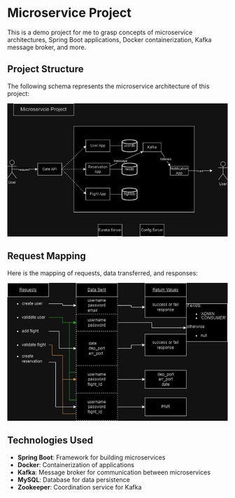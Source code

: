 # Microservice Project

This is a demo project for me to grasp concepts of microservice architectures, Spring Boot applications, Docker containerization, Kafka message broker, and more.

## Project Structure

The following schema represents the microservice architecture of this project:

![Microservice Architecture](https://github.com/erenyavuz02/proj-microservice-app/blob/main/resources/images/microservice_demo_project.png?raw=true)

## Request Mapping

Here is the mapping of requests, data transferred, and responses:

![Request Mapping](https://github.com/erenyavuz02/proj-microservice-app/blob/main/resources/images/request_return.png?raw=true)

## Technologies Used

- **Spring Boot**: Framework for building microservices
- **Docker**: Containerization of applications
- **Kafka**: Message broker for communication between microservices
- **MySQL**: Database for data persistence
- **Zookeeper**: Coordination service for Kafka



